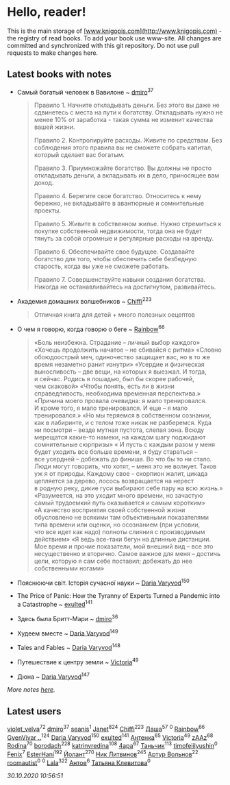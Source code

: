 # Hello, reader!
This is the main storage of [www.knigopis.com](http://www.knigopis.com) - the registry of read books.
To add your book use www-site. All changes are committed and synchronized with this git repository.
Do not use pull requests to make changes here.


## Latest books with notes
* Самый богатый человек в Вавилоне ~ [dmiro](users/571/5714115-vkontakte)<sup>37</sup>
    > Правило 1. Начните откладывать деньги. Без этого вы даже не сдвинетесь с места на пути к богатству. Откладывать нужно не менее 10% от заработка - такая сумма не изменит качества вашей жизни.
    > 
    > Правило 2. Контролируйте расходы. Живите по средствам. Без соблюдения этого правила вы не сможете собрать капитал, который сделает вас богатым.
    > 
    > Правило 3. Приумножайте богатство. Вы должны не просто откладывать деньги, а вкладывать их в дело, приносящее вам доход.
    > 
    > Правило 4. Берегите свое богатство. Относитесь к нему бережно, не вкладывайте в авантюрные и сомнительные проекты.
    > 
    > Правило 5. Живите в собственном жилье. Нужно стремиться к покупке собственной недвижимости, тогда она не будет тянуть за собой огромные и регулярные расходы на аренду.
    > 
    > Правило 6. Обеспечивайте свое будущее. Создавайте богатство для того, чтобы обеспечить себе безбедную старость, когда вы уже не сможете работать.
    > 
    > Правило 7. Совершенствуйте навыки создания богатства. Никогда не останавливайтесь на достигнутом, развивайтесь.

* Академия домашних волшебников ~ [Chiffi](users/105/105831994080785626680-google)<sup>223</sup>
    > Отличная книга для детей + много полезных оецептов

* О чем я говорю, когда говорю о беге ~ [Rainbow](users/109/109787328219839805802-google)<sup>66</sup>
    > «Боль неизбежна. Страдание – личный выбор каждого»
    > «Хочешь продолжить начатое – не сбивайся с ритма»
    > «Словно обоюдоострый меч, одиночество защищает вас, но в то же время незаметно ранит изнутри»
    > «Усердие и физическая выносливость – две вещи, на которых я выезжал. И тогда, и сейчас. Родись я лошадью, был бы скорее рабочей, чем скаковой»
    > «Чтобы понять, есть ли в жизни справедливость, необходима временная перспектива.»
    > «Причина моего провала очевидна: я мало тренировался. И кроме того, я мало тренировался. И еще – я мало тренировался.»
    > «Но мы теряемся в собственном сознании, как в лабиринте, и с телом тоже никак не разберемся. Куда ни посмотри – везде мутная пустота, слепая зона. Всюду мерещатся какие-то намеки, на каждом шагу поджидают сомнительные сюрпризы»
    > « И пусть с каждым разом у меня будет уходить все больше времени, я буду стараться – все усердней – добежать до финиша. Во что бы то ни стало. Люди могут говорить, что хотят, – меня это не волнует. Таков уж я от природы. Каждому свое – скорпион жалит, цикада цепляется за дерево, лосось возвращается на нерест в родную реку, дикие гуси выбирают себе пару на всю жизнь.»
    > «Разумеется, на это уходит много времени, но зачастую самый трудоемкий путь оказывается и самым коротким»
    > «А качество восприятия своей собственной жизни обусловлено не всякими там объективными показателями типа времени или оценки, но осознанием (при условии, что все идет как надо) полноты слияния с производимым действием»
    > «Я ведь все-таки бегун на длинные дистанции. Мое время и прочие показатели, мой внешний вид – все это несущественно и вторично. Самое важное для меня – достичь цели, которую я сам себе поставил; добежать до нее собственными ногами»

* Пояснюючи світ. Історія сучасної науки ~ [Daria Varyvod](users/829/829893410524253-facebook)<sup>150</sup>

* The Price of Panic: How the Tyranny of Experts Turned a Pandemic into a Catastrophe ~ [exulted](users/100/100599204551896265722-google)<sup>141</sup>

* Здесь была Бритт-Мари ~ [dmiro](users/571/5714115-vkontakte)<sup>36</sup>

* Худеем вместе ~ [Daria Varyvod](users/829/829893410524253-facebook)<sup>149</sup>

* Tales and Fables ~ [Daria Varyvod](users/829/829893410524253-facebook)<sup>148</sup>

* Путешествие к центру земли ~ [Victoria](users/113/113794223924688167852-google)<sup>49</sup>

* Дюна ~ [Daria Varyvod](users/829/829893410524253-facebook)<sup>147</sup>


_More notes [here](latest_books_with_notes.md)._


## Latest users
[violet_velva](users/116/116961712580551399099-google)<sup>72</sup> 
[dmiro](users/571/5714115-vkontakte)<sup>37</sup> 
[seanis](users/497/4974864-yandex)<sup>1</sup> 
[Janet](users/108/108113656204404967440-google)<sup>824</sup> 
[Chiffi](users/105/105831994080785626680-google)<sup>223</sup> 
[Даша](users/334/334696193054530347-mailru)<sup>57</sup> 
[](users/115/115761960622353006025-google)<sup>0</sup> 
[Rainbow](users/109/109787328219839805802-google)<sup>66</sup> 
[GvenVivar ..](users/158/158266434925901-facebook)<sup>124</sup> 
[Daria Varyvod](users/829/829893410524253-facebook)<sup>150</sup> 
[exulted](users/100/100599204551896265722-google)<sup>141</sup> 
[Антенка](users/118/118158645037334943900-google)<sup>65</sup> 
[Victoria](users/113/113794223924688167852-google)<sup>49</sup> 
[zAAz](users/202/202248233-vkontakte)<sup>68</sup> 
[Rodina](users/116/116257964632073652332-google)<sup>70</sup> 
[borodach](users/157/15706320-vkontakte)<sup>228</sup> 
[katrinvredina](users/233/2336755-vkontakte)<sup>108</sup> 
[4apa](users/117/117392596378069249667-google)<sup>67</sup> 
[Таньчик](users/209/2096581563762610-facebook)<sup>113</sup> 
[timofeiilyushin](users/350/350168034-vkontakte)<sup>0</sup> 
[Fenix](users/111/111367585493471720963-google)<sup>7</sup> 
[EsterHani](users/305/30558181-vkontakte)<sup>192</sup> 
[Йолант](users/104/104690883692185089260-google)<sup>270</sup> 
[Ник Литвинов](users/241/241974816-vkontakte)<sup>245</sup> 
[Артур Вольнов](users/225/225880893-vkontakte)<sup>22</sup> 
[roomautist](users/231/231667059-vkontakte)<sup>0</sup> 
[](users/251/251583481-vkontakte)<sup>0</sup> 
[Lala](users/761/76187635-vkontakte)<sup>322</sup> 
[Антое](users/577/57776720-vkontakte)<sup>6</sup> 
[Татьяна Клевитова](users/103/103833277292487584186-googleplus)<sup>0</sup> 


_30.10.2020 10:56:51_
